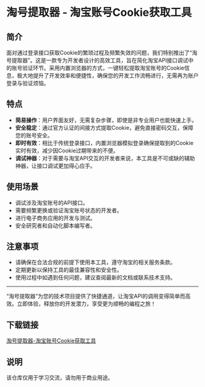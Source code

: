 # 淘号提取器 - 淘宝账号Cookie获取工具

## 简介

面对通过登录接口获取Cookie的繁琐过程及频繁失效的问题，我们特别推出了“淘号提取器”。这是一款专为开发者设计的高效工具，旨在简化淘宝API接口调试中的账号验证环节。采用内置浏览器的方式，一键轻松提取淘宝账号的Cookie信息，极大地提升了开发效率和便捷性，确保您的开发工作流畅进行，无需再为账户登录与验证烦恼。

## 特点

- **简易操作**：用户界面友好，无需复杂步骤，即使是非专业用户也能快速上手。
- **安全稳定**：通过官方认证的间接方式提取Cookie，避免直接密码交互，保障您的账号安全。
- **即时有效**：相比于传统登录接口，内置浏览器模拟登录确保提取到的Cookie实时有效，减少因Cookie过期带来的不便。
- **调试神器**：对于需要与淘宝API交互的开发者来说，本工具是不可或缺的辅助神器，让接口调试更加得心应手。

## 使用场景

- 调试涉及淘宝账号的API接口。
- 需要频繁更换或验证淘宝账号状态的开发者。
- 进行电子商务应用的开发与测试。
- 安全研究者和自动化脚本编写者。

## 注意事项

- 请确保在合法合规的前提下使用本工具，遵守淘宝的相关服务条款。
- 定期更新以保持工具的最佳兼容性和安全性。
- 使用过程中如遇到任何问题，建议查阅最新的文档或联系技术支持。

---

“淘号提取器”为您的技术项目提供了快捷通道，让淘宝API的调用变得简单而高效。立即体验，释放你的开发潜力，享受更为顺畅的编程之旅！

## 下载链接
[淘号提取器-淘宝账号Cookie获取工具](https://pan.quark.cn/s/05d2efa0a1cb)

## 说明

该仓库仅用于学习交流，请勿用于商业用途。
